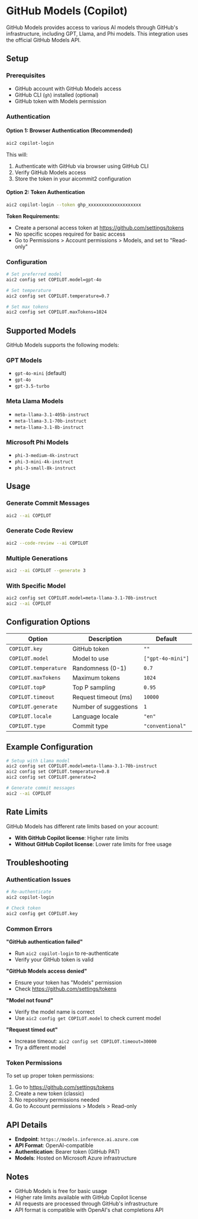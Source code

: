 # GitHub Models (Copilot)

GitHub Models provides access to various AI models through GitHub's infrastructure, including GPT, Llama, and Phi models. This integration uses the official GitHub Models API.

## Setup

### Prerequisites
- GitHub account with GitHub Models access
- GitHub CLI (`gh`) installed (optional)
- GitHub token with Models permission

### Authentication

#### Option 1: Browser Authentication (Recommended)
```bash
aic2 copilot-login
```

This will:
1. Authenticate with GitHub via browser using GitHub CLI
2. Verify GitHub Models access
3. Store the token in your aicommit2 configuration

#### Option 2: Token Authentication
```bash
aic2 copilot-login --token ghp_xxxxxxxxxxxxxxxxxxxx
```

**Token Requirements:**
- Create a personal access token at https://github.com/settings/tokens
- No specific scopes required for basic access
- Go to Permissions > Account permissions > Models, and set to "Read-only"

### Configuration

```bash
# Set preferred model
aic2 config set COPILOT.model=gpt-4o

# Set temperature
aic2 config set COPILOT.temperature=0.7

# Set max tokens
aic2 config set COPILOT.maxTokens=1024
```

## Supported Models

GitHub Models supports the following models:

### GPT Models
- `gpt-4o-mini` (default)
- `gpt-4o`
- `gpt-3.5-turbo`

### Meta Llama Models
- `meta-llama-3.1-405b-instruct`
- `meta-llama-3.1-70b-instruct`
- `meta-llama-3.1-8b-instruct`

### Microsoft Phi Models
- `phi-3-medium-4k-instruct`
- `phi-3-mini-4k-instruct`
- `phi-3-small-8k-instruct`

## Usage

### Generate Commit Messages
```bash
aic2 --ai COPILOT
```

### Generate Code Review
```bash
aic2 --code-review --ai COPILOT
```

### Multiple Generations
```bash
aic2 --ai COPILOT --generate 3
```

### With Specific Model
```bash
aic2 config set COPILOT.model=meta-llama-3.1-70b-instruct
aic2 --ai COPILOT
```

## Configuration Options

| Option | Description | Default |
|--------|-------------|---------|
| `COPILOT.key` | GitHub token | `""` |
| `COPILOT.model` | Model to use | `["gpt-4o-mini"]` |
| `COPILOT.temperature` | Randomness (0-1) | `0.7` |
| `COPILOT.maxTokens` | Maximum tokens | `1024` |
| `COPILOT.topP` | Top P sampling | `0.95` |
| `COPILOT.timeout` | Request timeout (ms) | `10000` |
| `COPILOT.generate` | Number of suggestions | `1` |
| `COPILOT.locale` | Language locale | `"en"` |
| `COPILOT.type` | Commit type | `"conventional"` |

## Example Configuration

```bash
# Setup with Llama model
aic2 config set COPILOT.model=meta-llama-3.1-70b-instruct
aic2 config set COPILOT.temperature=0.8
aic2 config set COPILOT.generate=2

# Generate commit messages
aic2 --ai COPILOT
```

## Rate Limits

GitHub Models has different rate limits based on your account:

- **With GitHub Copilot license**: Higher rate limits
- **Without GitHub Copilot license**: Lower rate limits for free usage

## Troubleshooting

### Authentication Issues
```bash
# Re-authenticate
aic2 copilot-login

# Check token
aic2 config get COPILOT.key
```

### Common Errors

**"GitHub authentication failed"**
- Run `aic2 copilot-login` to re-authenticate
- Verify your GitHub token is valid

**"GitHub Models access denied"**
- Ensure your token has "Models" permission
- Check https://github.com/settings/tokens

**"Model not found"**
- Verify the model name is correct
- Use `aic2 config get COPILOT.model` to check current model

**"Request timed out"**
- Increase timeout: `aic2 config set COPILOT.timeout=30000`
- Try a different model

### Token Permissions

To set up proper token permissions:
1. Go to https://github.com/settings/tokens
2. Create a new token (classic)
3. No repository permissions needed
4. Go to Account permissions > Models > Read-only

## API Details

- **Endpoint**: `https://models.inference.ai.azure.com`
- **API Format**: OpenAI-compatible
- **Authentication**: Bearer token (GitHub PAT)
- **Models**: Hosted on Microsoft Azure infrastructure

## Notes

- GitHub Models is free for basic usage
- Higher rate limits available with GitHub Copilot license
- All requests are processed through GitHub's infrastructure
- API format is compatible with OpenAI's chat completions API